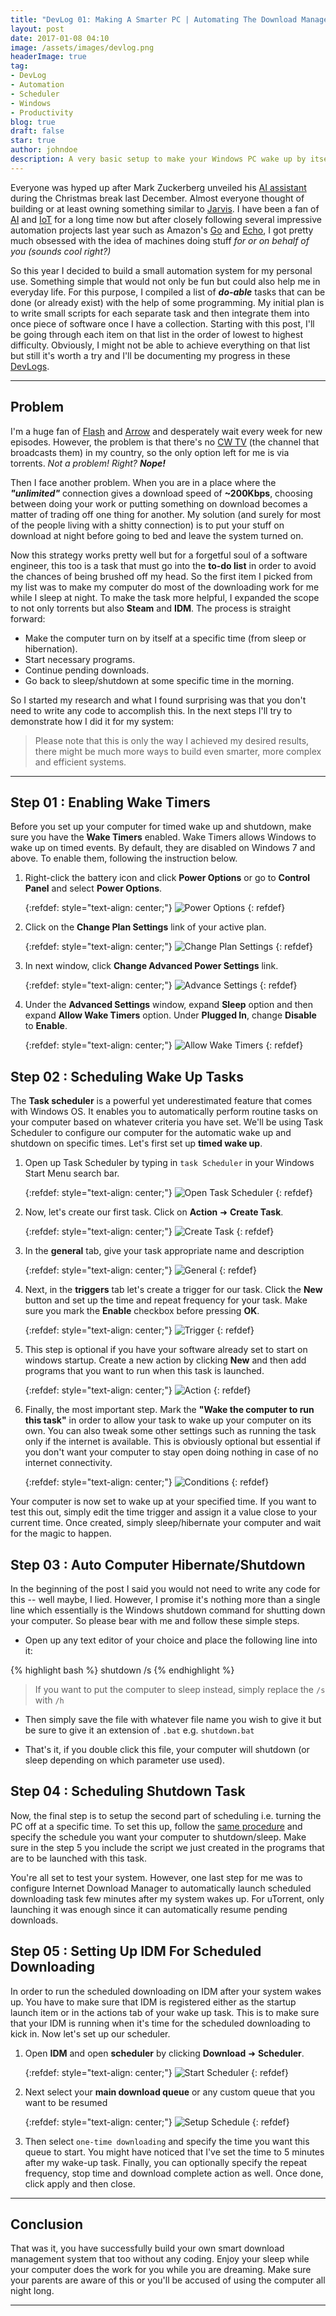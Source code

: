```yaml
---
title: "DevLog 01: Making A Smarter PC | Automating The Download Management"
layout: post
date: 2017-01-08 04:10
image: /assets/images/devlog.png
headerImage: true
tag:
- DevLog
- Automation
- Scheduler
- Windows
- Productivity
blog: true
draft: false
star: true
author: johndoe
description: A very basic setup to make your Windows PC wake up by itself at a specific time, resume pending downloads and then go back to sleep at a specific time.
---
```


Everyone was hyped up after Mark Zuckerberg unveiled his [AI assistant](https://www.facebook.com/zuck/videos/10103351034741311/) during the Christmas break last December. Almost everyone thought of building or at least owning something similar to [Jarvis](marvel-movies.wikia.com/wiki/J.A.R.V.I.S). I have been a fan of [AI](https://en.wikipedia.org/wiki/Artificial_intelligence) and [IoT]() for a long time now but after closely following several impressive automation projects last year such as Amazon's [Go](https://www.amazon.com/b?node=16008589011) and [Echo](https://es.wikipedia.org/wiki/Amazon_Echo), I got pretty much obsessed with the idea of machines doing stuff *for or on behalf of you* *(sounds cool right?)*

So this year I decided to build a small automation system for my personal use. Something simple that would not only be fun but could also help me in everyday life. For this purpose, I compiled a list of ***do-able*** tasks that can be done (or already exist) with the help of some programming. My initial plan is to write small scripts for each separate task and then integrate them into once piece of software once I have a collection. Starting with this post, I'll be going through each item on that list in the order of lowest to highest difficulty. Obviously, I might not be able to achieve everything on that list but still it's worth a try and I'll be documenting my progress in these [DevLogs](http://zuhaibahmad.com/tags/#devlog).

---

## Problem

I'm a huge fan of [Flash]() and [Arrow]() and desperately wait every week for new episodes. However, the problem is that there's no [CW TV]() (the channel that broadcasts them) in my country, so the only option left for me is via torrents. *Not a problem! Right?* ***Nope!***

Then I face another problem. When you are in a place where the ***"unlimited"*** connection gives a download speed of **~200Kbps**, choosing between doing your work or putting something on download becomes a matter of trading off one thing for another. My solution (and surely for most of the people living with a shitty connection) is to put your stuff on download at night before going to bed and leave the system turned on.

Now this strategy works pretty well but for a forgetful soul of a software engineer, this too is a task that must go into the **to-do list** in order to avoid the chances of being brushed off my head. So the first item I picked from my list was to make my computer do most of the downloading work for me while I sleep at night. To make the task more helpful, I expanded the scope to not only torrents but also **Steam** and **IDM**. The process is straight forward:

* Make the computer turn on by itself at a specific time (from sleep or hibernation).
* Start necessary programs.
* Continue pending downloads.
* Go back to sleep/shutdown at some specific time in the morning.

So I started my research and what I found surprising was that you don't need to write any code to accomplish this. In the next steps I'll try to demonstrate how I did it for my system:

> Please note that this is only the way I achieved my desired results, there might be much more ways to build even smarter, more complex and efficient systems.

---

## Step 01 : Enabling Wake Timers

Before you set up your computer for timed wake up and shutdown, make sure you have the **Wake Timers** enabled. Wake Timers allows Windows to wake up on timed events. By default, they are disabled on Windows 7 and above. To enable them, following the instruction below.

1. Right-click the battery icon and click **Power Options** or go to **Control Panel** and select **Power Options**.

    {:refdef: style="text-align: center;"}
    ![Power Options](/assets/images/posts/power_options.png)
    {: refdef}

2. Click on the **Change Plan Settings** link of your active plan.

    {:refdef: style="text-align: center;"}
    ![Change Plan Settings](/assets/images/posts/change_plan_settings.png)
    {: refdef}

3. In next window, click **Change Advanced Power Settings** link.

    {:refdef: style="text-align: center;"}
    ![Advance Settings](/assets/images/posts/advance_settings.png)
    {: refdef}

4. Under the **Advanced Settings** window, expand **Sleep** option and then expand **Allow Wake Timers** option. Under **Plugged In**, change **Disable** to **Enable**.

    {:refdef: style="text-align: center;"}
    ![Allow Wake Timers](/assets/images/posts/allow_wake_timers.png)
    {: refdef}

## Step 02 : Scheduling Wake Up Tasks

The **Task scheduler** is a powerful yet underestimated feature that comes with Windows OS. It enables you to automatically perform routine tasks on your computer based on whatever criteria you have set. We'll be using Task Scheduler to configure our computer for the automatic wake up and shutdown on specific times. Let's first set up **timed wake up**.

1. Open up Task Scheduler by typing in `task Scheduler` in your Windows Start Menu search bar.

    {:refdef: style="text-align: center;"}
    ![Open Task Scheduler](/assets/images/posts/open_ts.png)
    {: refdef}

2. Now, let's create our first task. Click on **Action** ➜ **Create Task**.

    {:refdef: style="text-align: center;"}
    ![Create Task](/assets/images/posts/create_task.png)
    {: refdef}

3. In the **general** tab, give your task appropriate name and description 

    {:refdef: style="text-align: center;"}
    ![General](/assets/images/posts/task_general.png)
    {: refdef}

4. Next, in the **triggers** tab let's create a trigger for our task. Click the **New** button and set up the time and repeat frequency for your task. Make sure you mark the **Enable** checkbox before pressing **OK**. 

    {:refdef: style="text-align: center;"}
    ![Trigger](/assets/images/posts/task_trigger.png)
    {: refdef}

5. This step is optional if you have your software already set to start on windows startup. Create a new action by clicking **New** and then add programs that you want to run when this task is launched.

    {:refdef: style="text-align: center;"}
    ![Action](/assets/images/posts/task_action.png)
    {: refdef}

6. Finally, the most important step. Mark the **"Wake the computer to run this task"** in order to allow your task to wake up your computer on its own. You can also tweak some other settings such as running the task only if the internet is available. This is obviously optional but essential if you don't want your computer to stay open doing nothing in case of no internet connectivity.

    {:refdef: style="text-align: center;"}
    ![Conditions](/assets/images/posts/task_conditions.png)
    {: refdef}

Your computer is now set to wake up at your specified time. If you want to test this out, simply edit the time trigger and assign it a value close to your current time. Once created, simply sleep/hibernate your computer and wait for the magic to happen.

## Step 03 : Auto Computer Hibernate/Shutdown

In the beginning of the post I said you would not need to write any code for this -- well maybe, I lied. However, I promise it's nothing more than a single line which essentially is the Windows shutdown command for shutting down your computer. So please bear with me and follow these simple steps.

* Open up any text editor of your choice and place the following line into it:

{% highlight bash %}
shutdown /s
{% endhighlight %}

> If you want to put the computer to sleep instead, simply replace the `/s` with `/h`

* Then simply save the file with whatever file name you wish to give it but be sure to give it an extension of `.bat` e.g. `shutdown.bat`

* That's it, if you double click this file, your computer will shutdown (or sleep depending on which parameter use used).

## Step 04 : Scheduling Shutdown Task

Now, the final step is to setup the second part of scheduling i.e. turning the PC off at a specific time. To set this up, follow the [same procedure](#step-02--scheduling-wake-up-tasks) and specify the schedule you want your computer to shutdown/sleep. Make sure in the <span class="evidence">step 5</span> you include the script we just created in the programs that are to be launched with this task.

You're all set to test your system. However, one last step for me was to configure Internet Download Manager to automatically launch scheduled downloading task few minutes after my system wakes up. For uTorrent, only launching it was enough since it can automatically resume pending downloads.

## Step 05 : Setting Up IDM For Scheduled Downloading

In order to run the scheduled downloading on IDM after your system wakes up. You have to make sure that IDM is registered either as the startup launch item or in the actions tab of your wake up task. This is to make sure that your IDM is running when it's time for the scheduled downloading to kick in. Now let's set up our scheduler.

1. Open **IDM** and open **scheduler** by clicking **Download** ➜ **Scheduler**.

    {:refdef: style="text-align: center;"}
    ![Start Scheduler](/assets/images/posts/start_scheduler.png)
    {: refdef}

2. Next select your **main download queue** or any custom queue that you want to be resumed

    {:refdef: style="text-align: center;"}
    ![Setup Schedule](/assets/images/posts/setup_schedule.png)
    {: refdef}

3. Then select `one-time downloading` and specify the time you want this queue to start. You might have noticed that I've set the time to 5 minutes after my wake-up task. Finally, you can optionally specify the repeat frequency, stop time and download complete action as well. Once done, click apply and then close. 

---

## Conclusion

That was it, you have successfully build your own smart download management system that too without any coding. Enjoy your sleep while your computer does the work for you while you are dreaming. Make sure your parents are aware of this or you'll be accused of using the computer all night long.

---